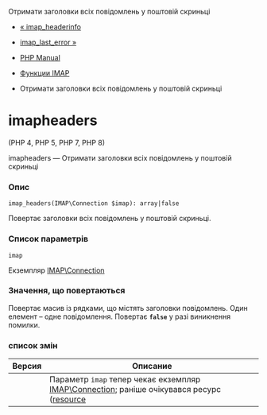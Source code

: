 Отримати заголовки всіх повідомлень у поштовій скриньці

-   [« imap\_headerinfo](function.imap-headerinfo.html)
    
-   [imap\_last\_error »](function.imap-last-error.html)
    
-   [PHP Manual](index.html)
    
-   [Функции IMAP](ref.imap.html)
    
-   Отримати заголовки всіх повідомлень у поштовій скриньці
    

# imapheaders

(PHP 4, PHP 5, PHP 7, PHP 8)

imapheaders — Отримати заголовки всіх повідомлень у поштовій скриньці

### Опис

```methodsynopsis
imap_headers(IMAP\Connection $imap): array|false
```

Повертає заголовки всіх повідомлень у поштовій скриньці.

### Список параметрів

`imap`

Екземпляр [IMAP\\Connection](class.imap-connection.html)

### Значення, що повертаються

Повертає масив із рядками, що містять заголовки повідомлень. Один елемент – одне повідомлення. Повертає **`false`** у разі виникнення помилки.

### список змін

| Версия | Описание                                                                                                                                                 |
|--------|----------------------------------------------------------------------------------------------------------------------------------------------------------|
|        | Параметр `imap` тепер чекає екземпляр [IMAP\\Connection](class.imap-connection.html); раніше очікувався ресурс ([resource](language.types.resource.html) |